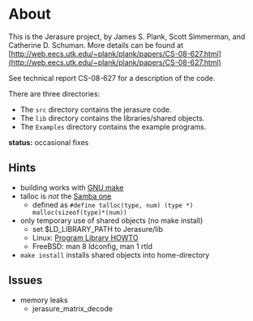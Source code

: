 # About #
This is the Jerasure project, by James S. Plank, Scott Simmerman, and
Catherine D. Schuman.  More details can be found at
[http://web.eecs.utk.edu/~plank/plank/papers/CS-08-627.html](http://web.eecs.utk.edu/~plank/plank/papers/CS-08-627.html)

See technical report CS-08-627 for a description of the code.  

There are three directories:

* The ``src`` directory contains the jerasure code.
* The ``lib`` directory contains the libraries/shared objects.
* The ``Examples`` directory contains the example programs.  

**status:** occasional fixes

## Hints ##
* building works with [GNU make](http://www.gnu.org/s/make/)
* talloc is *not* the [Samba one](http://talloc.samba.org/talloc/doc/html/index.html)
  * defined as ``#define talloc(type, num) (type *) malloc(sizeof(type)*(num))``
* only temporary use of shared objects (no make install)
  * set $LD_LIBRARY_PATH to Jerasure/lib
  * Linux: [Program Library HOWTO](http://tldp.org/HOWTO/Program-Library-HOWTO/shared-libraries.html)
  * FreeBSD: man 8 ldconfig, man 1 rtld
* ``make install`` installs shared objects into home-directory

## Issues ##
* memory leaks
  * jerasure_matrix_decode
